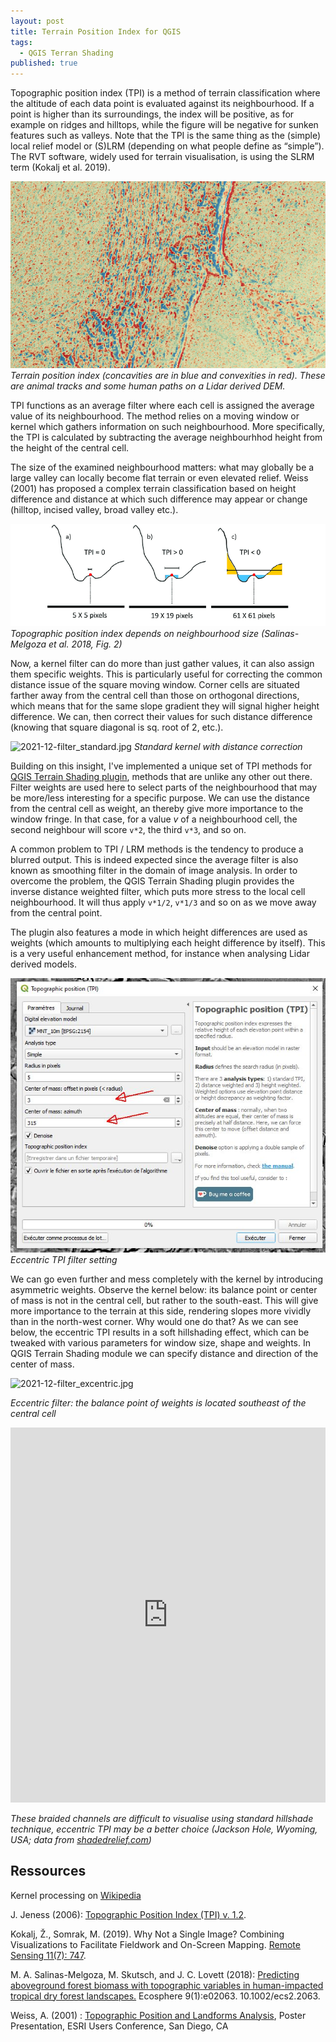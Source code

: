 ```yaml
---
layout: post
title: Terrain Position Index for QGIS
tags:
  - QGIS Terran Shading
published: true
---
```



Topographic position index (TPI) is a method of terrain classification where the altitude of each data point is evaluated against its neighbourhood. If a point is higher than its surroundings, the index will be positive, as for example on ridges and hilltops, while the figure will be negative for sunken features such as valleys. Note that the TPI is the same thing as the (simple) local relief model or (S)LRM (depending on what people define as “simple”). The RVT software, widely used for terrain visualisation, is using the SLRM term (Kokalj et al. 2019). 

![tpi](/figures/TPI.png)
*Terrain position index (concavities are in blue and convexities in red). These are animal tracks and some human paths on a Lidar derived DEM.* 


TPI functions as an average filter where each cell is assigned the average value of its neighbourhood. The method relies on a moving window or kernel which gathers information on such neighbourhood. More specifically, the TPI is calculated by subtracting the average neighbourhhod height from the height of the central cell. 

The size of the examined neighbourhood matters: what may globally be a large valley can locally become flat terrain or even elevated relief. Weiss (2001) has proposed a complex terrain classification based on height difference and distance at which such difference may appear or change (hilltop, incised valley, broad valley etc.).

![TPI_diagram.png](/figures/TPI_diagram.png)
*Topographic position index depends on neighbourhood size (Salinas-Melgoza et al. 2018, Fig. 2)* 

Now, a kernel filter can do more than just gather values, it can also assign them specific weights. This is particularly useful for correcting the common distance issue of the square moving window. Corner cells are situated farther away from the central cell than those on orthogonal directions, which means that for the same slope gradient they will signal higher height difference. We can, then correct their values for such distance difference (knowing that square diagonal is sq. root of 2, etc.). 

![2021-12-filter_standard.jpg]({{site.baseurl}}/figures/2021-12-filter_standard.jpg)
*Standard kernel with distance correction*

Building on this insight, I've implemented a unique set of TPI methods for [QGIS Terrain Shading plugin]( https://landscapearchaeology.org/qgis-terrain-shading/), methods that are unlike any other out there. Filter weights are used here to select parts of the neighbourhood that may be more/less interesting for a specific purpose. We can use the distance from the central cell as weight, an thereby give more importance to the window fringe. In that case, for a value *v* of a neighbourhood cell, the second neighbour will score `v*2`, the third `v*3`, and so on. 

A common problem to TPI / LRM methods is the tendency to produce a blurred output. This is indeed expected since the average filter is also known as smoothing filter in the domain of image analysis. In order to overcome the problem, the QGIS Terrain Shading plugin provides the inverse distance weighted filter, which puts more stress to the local cell neighbourhood. It will thus apply `v*1/2`, `v*1/3` and so on as we move away from the central point.

The plugin also features a mode in which height differences are used as weights (which amounts to multiplying each height difference by itself). This is a very useful enhancement method, for instance when analysing Lidar derived models.  


![2021-12-filter_excentric.jpg](/figures/2021-12-interface.jpg)
*Eccentric TPI filter setting*

We can go even further and mess completely with the kernel by introducing asymmetric weights. Observe the kernel below: its balance point or center of mass is not in the central cell, but rather to the south-east. This will give more importance to the terrain at this side, rendering slopes more vividly than in the north-west corner. Why would one do that? As we can see below, the eccentric TPI results in a soft hillshading effect, which can be tweaked with various parameters for window size, shape and weights. In QGIS Terrain Shading module we can specify distance and direction of the center of mass. 

![2021-12-filter_excentric.jpg]({{site.baseurl}}/figures/2021-12-filter_excentric.jpg)

*Eccentric filter: the balance point of weights is located southeast of the central cell*

<iframe frameborder="0" class="juxtapose" width="100%" height="600" src="https://cdn.knightlab.com/libs/juxtapose/latest/embed/index.html?uid=59877958-40a1-11ec-abb7-b9a7ff2ee17c"></iframe>

*These braided channels are difficult to visualise using standard hillshade technique, eccentric TPI may be a better choice  (Jackson Hole, Wyoming, USA; data from [shadedrelief.com]( http://shadedrelief.com/SampleElevationModels/))*



## Ressources
Kernel processing on [Wikipedia ](https://en.wikipedia.org/wiki/Kernel_(image_processing))

J. Jeness (2006): [Topographic Position Index (TPI) v. 1.2](http://www.jennessent.com/downloads/tpi_documentation_online.pdf).

Kokalj, Ž., Somrak, M. (2019). Why Not a Single Image? Combining Visualizations to Facilitate Fieldwork and On-Screen Mapping. [Remote Sensing 11(7): 747](https://www.mdpi.com/2072-4292/11/7/747).

M. A. Salinas-Melgoza, M. Skutsch, and J. C. Lovett (2018): [Predicting aboveground forest biomass with topographic variables in human-impacted tropical dry forest landscapes.](https://www.researchgate.net/publication/321125918_Predicting_above_ground_forest_biomass_with_topographic_variables_in_human-impacted_tropical_dry_forest_landscapes) Ecosphere 9(1):e02063. 10.1002/ecs2.2063.

Weiss, A. (2001) : [Topographic Position and Landforms Analysis]( http://www.jennessent.com/downloads/tpi-poster-tnc_18x22.pdf), Poster Presentation, ESRI Users Conference, San Diego, CA
